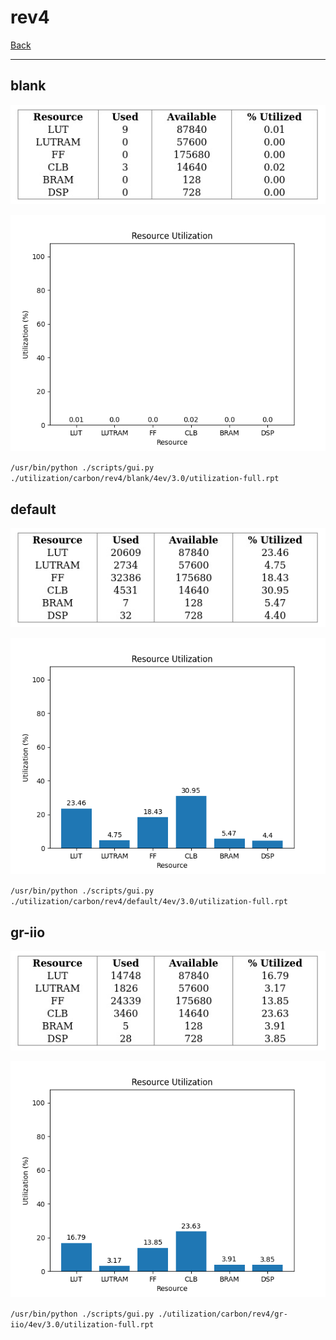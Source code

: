 # rev4

[Back](<../carbon.md>)

---

## blank

<p align="center">
	<img src="../../../../images/carbon/rev4/blank/4ev/3.0/table.jpg" />
</p>

<p align="center">
	<img src="../../../../images/carbon/rev4/blank/4ev/3.0/graph.png" />
</p>

`/usr/bin/python ./scripts/gui.py ./utilization/carbon/rev4/blank/4ev/3.0/utilization-full.rpt`

## default

<p align="center">
	<img src="../../../../images/carbon/rev4/default/4ev/3.0/table.jpg" />
</p>

<p align="center">
	<img src="../../../../images/carbon/rev4/default/4ev/3.0/graph.png" />
</p>

`/usr/bin/python ./scripts/gui.py ./utilization/carbon/rev4/default/4ev/3.0/utilization-full.rpt`

## gr-iio

<p align="center">
	<img src="../../../../images/carbon/rev4/gr-iio/4ev/3.0/table.jpg" />
</p>

<p align="center">
	<img src="../../../../images/carbon/rev4/gr-iio/4ev/3.0/graph.png" />
</p>

`/usr/bin/python ./scripts/gui.py ./utilization/carbon/rev4/gr-iio/4ev/3.0/utilization-full.rpt`

